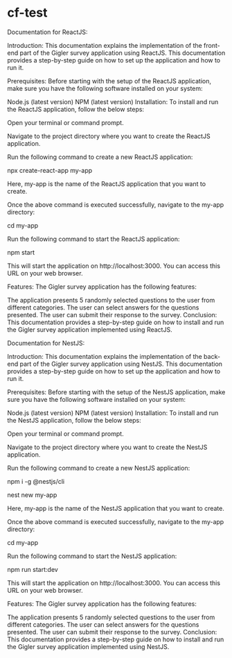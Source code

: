 # cf-test

Documentation for ReactJS:

Introduction:
This documentation explains the implementation of the front-end part of the Gigler survey application using ReactJS. This documentation provides a step-by-step guide on how to set up the application and how to run it.

Prerequisites:
Before starting with the setup of the ReactJS application, make sure you have the following software installed on your system:

Node.js (latest version)
NPM (latest version)
Installation:
To install and run the ReactJS application, follow the below steps:

Open your terminal or command prompt.

Navigate to the project directory where you want to create the ReactJS application.

Run the following command to create a new ReactJS application:

npx create-react-app my-app

Here, my-app is the name of the ReactJS application that you want to create.

Once the above command is executed successfully, navigate to the my-app directory:

cd my-app

Run the following command to start the ReactJS application:

npm start

This will start the application on http://localhost:3000. You can access this URL on your web browser.

Features:
The Gigler survey application has the following features:

The application presents 5 randomly selected questions to the user from different categories.
The user can select answers for the questions presented.
The user can submit their response to the survey.
Conclusion:
This documentation provides a step-by-step guide on how to install and run the Gigler survey application implemented using ReactJS.

Documentation for NestJS:

Introduction:
This documentation explains the implementation of the back-end part of the Gigler survey application using NestJS. This documentation provides a step-by-step guide on how to set up the application and how to run it.

Prerequisites:
Before starting with the setup of the NestJS application, make sure you have the following software installed on your system:

Node.js (latest version)
NPM (latest version)
Installation:
To install and run the NestJS application, follow the below steps:

Open your terminal or command prompt.

Navigate to the project directory where you want to create the NestJS application.

Run the following command to create a new NestJS application:

npm i -g @nestjs/cli

nest new my-app

Here, my-app is the name of the NestJS application that you want to create.

Once the above command is executed successfully, navigate to the my-app directory:

cd my-app

Run the following command to start the NestJS application:

npm run start:dev

This will start the application on http://localhost:3000. You can access this URL on your web browser.

Features:
The Gigler survey application has the following features:

The application presents 5 randomly selected questions to the user from different categories.
The user can select answers for the questions presented.
The user can submit their response to the survey.
Conclusion:
This documentation provides a step-by-step guide on how to install and run the Gigler survey application implemented using NestJS.
